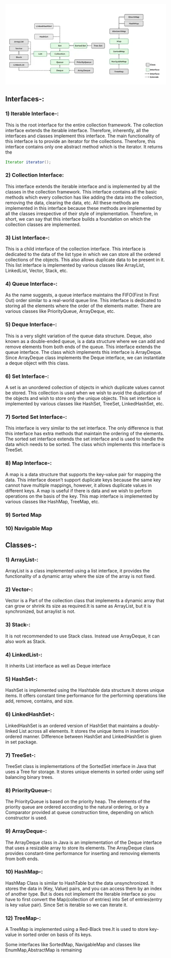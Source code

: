 ![Example Image](Collections-in-Java-768.webp)

## Interfaces-:
### 1) Iterable Interface-:
This is the root interface for the entire collection framework. The collection interface extends the iterable interface. Therefore, inherently, all the interfaces and classes implement this interface. The main functionality of this interface is to provide an iterator for the collections. Therefore, this interface contains only one abstract method which is the iterator. It returns the 
```java 
Iterator iterator();
```
### 2) Collection Interface:
This interface extends the iterable interface and is implemented by all the classes in the collection framework. This interface contains all the basic methods which every collection has like adding the data into the collection, removing the data, clearing the data, etc. All these methods are implemented in this interface because these methods are implemented by all the classes irrespective of their style of implementation. Therefore, in short, we can say that this interface builds a foundation on which the collection classes are implemented.
### 3) List Interface-:
This is a child interface of the collection interface. This interface is dedicated to the data of the list type in which we can store all the ordered collections of the objects. This also allows duplicate data to be present in it. This list interface is implemented by various classes like ArrayList, LinkedList, Vector, Stack, etc.
### 4) Queue Interface-:
As the name suggests, a queue interface maintains the FIFO(First In First Out) order similar to a real-world queue line. This interface is dedicated to storing all the elements where the order of the elements matter. There are various classes like PriorityQueue, ArrayDeque, etc. 
### 5) Deque Interface-:
This is a very slight variation of the queue data structure. Deque, also known as a double-ended queue, is a data structure where we can add and remove elements from both ends of the queue. This interface extends the queue interface. The class which implements this interface is ArrayDeque. Since ArrayDeque class implements the Deque interface, we can instantiate a deque object with this class. 
### 6) Set Interface-:
A set is an unordered collection of objects in which duplicate values cannot be stored. This collection is used when we wish to avoid the duplication of the objects and wish to store only the unique objects. This set interface is implemented by various classes like HashSet, TreeSet, LinkedHashSet, etc.
### 7) Sorted Set Interface-:
This interface is very similar to the set interface. The only difference is that this interface has extra methods that maintain the ordering of the elements. The sorted set interface extends the set interface and is used to handle the data which needs to be sorted. The class which implements this interface is TreeSet.
### 8) Map Interface-:
A map is a data structure that supports the key-value pair for mapping the data. This interface doesn’t support duplicate keys because the same key cannot have multiple mappings, however, it allows duplicate values in different keys. A map is useful if there is data and we wish to perform operations on the basis of the key. This map interface is implemented by various classes like HashMap, TreeMap, etc.
### 9) Sorted Map
### 10) Navigable Map

## Classes-:
### 1) ArrayList-:
ArrayList is a class implemented using a list interface, it provides the functionality of a dynamic array where the size of the array is not fixed.
### 2) Vector-:
Vector is a Part of the collection class that implements a dynamic array that can grow or shrink its size as required.It is same as ArrayList, but it is synchronized, but arraylist is not.
### 3) Stack-:
It is not recommended to use Stack class. Instead use ArrayDeque, it can also work as Stack.
### 4) LinkedList-:
It inherits List interface as well as Deque interface
### 5) HashSet-:
   HashSet is implemented using the Hashtable data structure.It stores unique items. It offers constant time performance for the performing operations like add, remove, contains, and size.
### 6) LinkedHashSet-:
LinkedHashSet is an ordered version of HashSet that maintains a doubly-linked List across all elements. It stores the unique items in insertion ordered manner. Difference between HashSet and LinkedHashSet is given in set package. 
### 7) TreeSet-:
TreeSet class is implementations of the SortedSet interface in Java that uses a Tree for storage. It stores unique elements in sorted order using self balancing binary trees.
### 8) PriorityQueue-:
The PriorityQueue is based on the priority heap. The elements of the priority queue are ordered according to the natural ordering, or by a Comparator provided at queue construction time, depending on which constructor is used.
### 9) ArrayDeque-:
The ArrayDeque class in Java is an implementation of the Deque interface that uses a resizable array to store its elements. The ArrayDeque class provides constant-time performance for inserting and removing elements from both ends.
### 10) HashMap-:
HashMap Class is similar to HashTable but the data unsynchronized. It stores the data in (Key, Value) pairs, and you can access them by an index of another type. But is does not implement the Iterable interface so you have to first convert the Map(collection of entries) into Set of entries(entry is key value pair). Since Set is iterable so we can iterate it.
### 12) TreeMap-:
A TreeMap is implemented using a Red-Black tree.It is used to store key-value in sorted order on basis of its keys.
       
Some interfaces like SortedMap, NavigableMap and classes like EnumMap,AbstractMap is remaining









